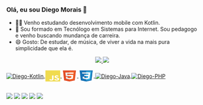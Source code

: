 ### Olá, eu sou Diego Morais 👋


- 🧑‍🎓 Venho estudando desenvolvimento mobile com Kotlin.
- 💬 Sou formado em Tecnólogo em Sistemas para Internet. Sou pedagogo e venho buscando mundança de carreira.
- 😄 Gosto: De estudar, de música, de viver a vida na mais pura simplicidade que ela é.

<div align="center">
  <a href="https://github.com/diegoalrais">
  <img height="180em" src="https://github-readme-stats.vercel.app/api?username=diegoalrais&show_icons=true&theme=radical&include_all_commits=true&count_private=true"/>
  <img height="180em" src="https://github-readme-stats.vercel.app/api/top-langs/?username=diegoalrais&layout=compact&langs_count=7&theme=radical"/>
</div>
  
<div style="display: inline_block"><br>
    <img align="center" alt="Diego-Kotlin" height="30" width="40" src="https://cdn.jsdelivr.net/gh/devicons/devicon/icons/kotlin/kotlin-original.svg">
  <img align="center" alt="Diego-Js" height="30" width="40" src="https://raw.githubusercontent.com/devicons/devicon/master/icons/javascript/javascript-plain.svg">
  <img align="center" alt="Diego-HTML" height="30" width="40" src="https://raw.githubusercontent.com/devicons/devicon/master/icons/html5/html5-original.svg">
  <img align="center" alt="Diego-CSS" height="30" width="40" src="https://raw.githubusercontent.com/devicons/devicon/master/icons/css3/css3-original.svg">
  <img align="center" alt="Diego-Java" height="30" width="40" src="https://cdn.jsdelivr.net/gh/devicons/devicon/icons/java/java-original.svg">
   <img align="center" alt="Diego-PHP" height="30" width="40" src="https://cdn.jsdelivr.net/gh/devicons/devicon/icons/php/php-original.svg">
 </div>
  
  ##
 
<div> 
  <a href="https://instagram.com/diegoalrais" target="_blank"><img src="https://img.shields.io/badge/-Instagram-%23E4405F?style=for-the-badge&logo=instagram&logoColor=white" target="_blank"></a> 
  <a href = "mailto:diegoalrais@gmail.com"><img src="https://img.shields.io/badge/-Gmail-%23333?style=for-the-badge&logo=gmail&logoColor=white" target="_blank"></a>
  <a href="https://www.youtube.com/channel/UCRS78Wi_v4668u7Le5t5u6w" target="_blank"><img src="https://img.shields.io/badge/YouTube-FF0000?style=for-the-badge&logo=youtube&logoColor=white" target="_blank"></a>
   <a href="https://www.linkedin.com/in/diego-morais-9666a61a9" target="_blank"><img src="https://img.shields.io/badge/-LinkedIn-%230077B5?style=for-the-badge&logo=linkedin&logoColor=white" target="_blank"></a> 
  <a href="https://diegoalrais.webnode.page/aprendiz-de-programacao/" target="_blank"><img src="https://img.shields.io/badge/Blogger-FF5722?style=for-the-badge&logo=blogger&logoColor=white" target="_blank"></a>
  
  
</div>
